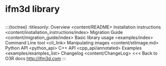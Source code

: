 # ifm3d library
```{include} content/news/news_release.md
```

:::{toctree}
:titlesonly:
Overview <content/README>
Installation instructions <content/installation_instructions/index>
Migration Guide <content/migration_guide/index>
Basic library usage <examples/index>
Command Line tool <cli_link>
Manipulating images <content/stlimage.md>
Python API <python_api>
C++ API <cpp_api/annotated>
Examples <examples/examples_list>
Changelog <content/ChangeLog>
<<< Back to O3R docs <http://ifm3d.com>
::: 
